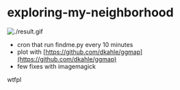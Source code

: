 # exploring-my-neighborhood

![./result.gif](./result.gif)


- cron that run findme.py every 10 minutes
- plot with [https://github.com/dkahle/ggmap](https://github.com/dkahle/ggmap)
- few fixes with imagemagick


wtfpl
